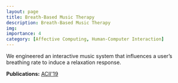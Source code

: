 ```yaml
---
layout: page
title: Breath-Based Music Therapy
description: Breath-Based Music Therapy
img:
importance: 4
category: [Affective Computing, Human-Computer Interaction]
---
```

We engineered an interactive music system that influences a user’s breathing rate to induce a relaxation response.</p>
<p><b>Publications:</b> <a href="https://ieeexplore.ieee.org/document/8925531" target="_blank">ACII'19</a></p>